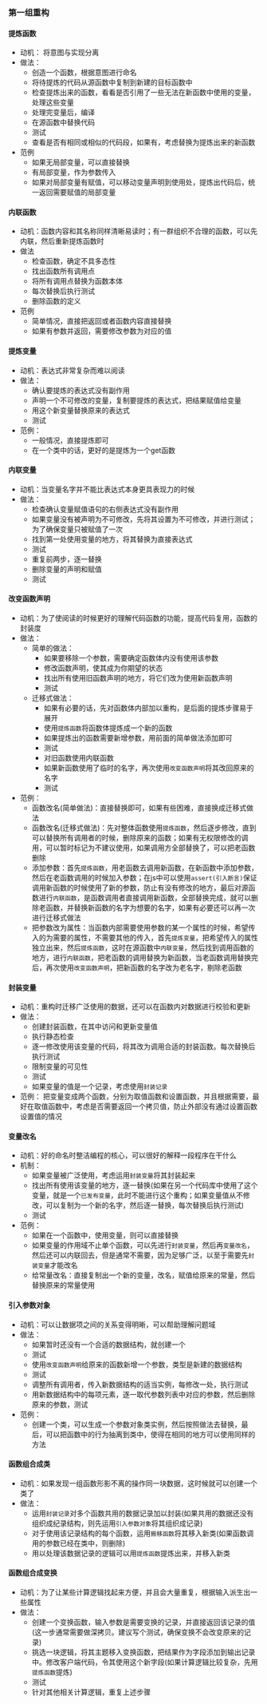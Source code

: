 ### 第一组重构

#### 提炼函数

- 动机： 将意图与实现分离
- 做法：
  - 创造一个函数，根据意图进行命名
  - 将待提炼的代码从源函数中复制到新建的目标函数中
  - 检查提炼出来的函数，看看是否引用了一些无法在新函数中使用的变量，处理这些变量
  - 处理完变量后，编译
  - 在源函数中替换代码
  - 测试
  - 查看是否有相同或相似的代码段，如果有，考虑替换为提炼出来的新函数
- 范例
  - 如果无局部变量，可以直接替换
  - 有局部变量，作为参数传入
  - 如果对局部变量有赋值，可以移动变量声明到使用处，提炼出代码后，统一返回需要赋值的局部变量

#### 内联函数

- 动机：函数内容和其名称同样清晰易读时；有一群组织不合理的函数，可以先内联，然后重新提炼函数时
- 做法
  - 检查函数，确定不具多态性
  - 找出函数所有调用点
  - 将所有调用点替换为函数本体
  - 每次替换后执行测试
  - 删除函数的定义
- 范例
  - 简单情况，直接把返回或者函数内容直接替换
  - 如果有参数并返回，需要修改参数为对应的值

#### 提炼变量

- 动机：表达式非常复杂而难以阅读
- 做法：
  - 确认要提炼的表达式没有副作用
  - 声明一个不可修改的变量，复制要提炼的表达式，把结果赋值给变量
  - 用这个新变量替换原来的表达式
  - 测试
- 范例：
  - 一般情况，直接提炼即可
  - 在一个类中的话，更好的是提炼为一个get函数


#### 内联变量

- 动机：当变量名字并不能比表达式本身更具表现力的时候
- 做法：
  - 检查确认变量赋值语句的右侧表达式没有副作用
  - 如果变量没有被声明为不可修改，先将其设置为不可修改，并进行测试；为了确保变量只被赋值了一次
  - 找到第一处使用变量的地方，将其替换为直接表达式
  - 测试
  - 重复前两步，逐一替换
  - 删除变量的声明和赋值
  - 测试

#### 改变函数声明

- 动机：为了使阅读的时候更好的理解代码函数的功能，提高代码复用，函数的封装度
- 做法：
  - 简单的做法：
    - 如果要移除一个参数，需要确定函数体内没有使用该参数
    - 修改函数声明，使其成为你期望的状态
    - 找出所有使用旧函数声明的地方，将它们改为使用新函数声明
    - 测试
  - 迁移式做法：
    - 如果有必要的话，先对函数体内部加以重构，是后面的提炼步骤易于展开
    - 使用`提炼函数`将函数体提炼成一个新的函数
    - 如果提炼出的函数需要新增参数，用前面的简单做法添加即可
    - 测试
    - 对旧函数使用内联函数
    - 如果新函数使用了临时的名字，再次使用`改变函数声明`将其改回原来的名字
    - 测试
- 范例：
  - 函数改名(简单做法)：直接替换即可，如果有些困难，直接换成迁移式做法
  - 函数改名(迁移式做法)：先对整体函数使用`提炼函数`，然后逐步修改，直到可以替换所有调用者的时候，删除原来的函数；如果有无权限修改的调用，可以暂时标记为不建议使用，如果调用方全部替换了，可以把老函数删除
  - 添加参数：首先`提炼函数`，用老函数去调用新函数，在新函数中添加参数，然后在老函数调用的时候加入参数；在js中可以使用`assert(引入断言)`保证调用新函数的时候使用了新的参数，防止有没有修改的地方，最后对源函数进行`内联函数`，是函数调用者直接调用新函数，全部替换完成，就可以删除老函数，并替换新函数的名字为想要的名字，如果有必要还可以再一次进行迁移式做法
  - 把参数改为属性：当函数内部需要使用参数的某一个属性的时候，希望传入的为需要的属性，不需要其他的传入，首先`提炼变量`，把希望传入的属性独立出来，然后`提炼函数`，这时在源函数中`内联变量`，然后找到调用函数的地方，进行`内联函数`，把老函数的调用替换为新函数，当老函数调用替换完后，再次使用`改变函数声明`，把新函数的名字改为老名字，剔除老函数


#### 封装变量

- 动机：重构时迁移广泛使用的数据，还可以在函数内对数据进行校验和更新
- 做法：
  - 创建封装函数，在其中访问和更新变量值
  - 执行静态检查
  - 逐一修改使用该变量的代码，将其改为调用合适的封装函数。每次替换后执行测试
  - 限制变量的可见性
  - 测试
  - 如果变量的值是一个记录，考虑使用`封装记录`
- 范例：
  把变量变成两个函数，分别为取值函数和设置函数，并且根据需要，最好在取值函数中，考虑是否需要返回一个拷贝值，防止外部没有通过设置函数设置值的情况

#### 变量改名

- 动机：好的命名时整洁编程的核心，可以很好的解释一段程序在干什么
- 机制：
  - 如果变量被广泛使用，考虑运用`封装变量`将其封装起来
  - 找出所有使用该变量的地方，逐一替换(如果在另一个代码库中使用了这个变量，就是一个`已发布变量`，此时不能进行这个重构；如果变量值从不修改，可以复制为一个新的名字，然后逐一替换，每次替换后执行测试)
  - 测试
- 范例：
  - 如果在一个函数中，使用变量，则可以直接替换
  - 如果变量的作用域不止单个函数，可以先进行`封装变量`，然后再`变量改名`，然后还可以内联回去，但是通常不需要，因为足够广泛，以至于需要先`封装变量`才能改名
  - 给常量改名：直接复制出一个新的变量，改名，赋值给原来的常量，然后替换原来的常量使用


#### 引入参数对象

- 动机：可以让数据项之间的关系变得明晰，可以帮助理解问题域
- 做法：
  - 如果暂时还没有一个合适的数据结构，就创建一个
  - 测试
  - 使用`改变函数声明`给原来的函数新增一个参数，类型是新建的数据结构
  - 测试
  - 调整所有调用者，传入新数据结构的适当实例，每修改一处，执行测试
  - 用新数据结构中的每项元素，逐一取代参数列表中对应的参数，然后删除原来的参数，测试
- 范例：
  - 创建一个类，可以生成一个参数对象类实例，然后按照做法去替换，最后，可以把函数中的行为抽离到类中，使得在相同的地方可以使用同样的方法


#### 函数组合成类

- 动机：如果发现一组函数形影不离的操作同一块数据，这时候就可以创建一个类了
- 做法：
  - 运用`封装记录`对多个函数共用的数据记录加以封装(如果共用的数据还没有组织成纪录结构，则先运用`引入参数对象`将其组织成记录)
  - 对于使用该记录结构的每个函数，运用`搬移函数`将其移入新类(如果函数调用的参数已经在类中，则删除)
  - 用以处理该数据记录的逻辑可以用`提炼函数`提炼出来，并移入新类


#### 函数组合成变换

- 动机：为了让某些计算逻辑找起来方便，并且会大量重复，根据输入派生出一些属性
- 做法：
  - 创建一个变换函数，输入参数是需要变换的记录，并直接返回该记录的值(这一步通常需要做深拷贝。建议写个测试，确保变换不会改变原来的记录)
  - 挑选一块逻辑，将其主题移入变换函数，把结果作为字段添加到输出记录中。修改客户端代码，令其使用这个新字段(如果计算逻辑比较复杂，先用`提炼函数`提炼)
  - 测试
  - 针对其他相关计算逻辑，重复上述步骤
